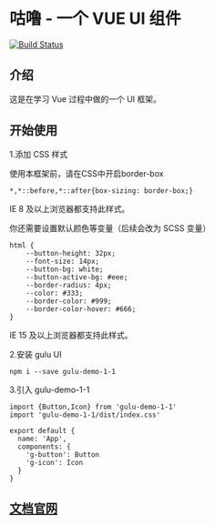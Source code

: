 # 咕噜 - 一个 VUE UI 组件

[![Build Status](https://travis-ci.org/gemxing/gulu-demo-1-1.svg?branch=master)](https://travis-ci.org/gemxing/gulu-demo-1-1)

## 介绍

这是在学习 Vue 过程中做的一个 UI 框架。

## 开始使用

1.添加 CSS 样式

使用本框架前，请在CSS中开启border-box

```
*,*::before,*::after{box-sizing: border-box;}

```
IE 8 及以上浏览器都支持此样式。

你还需要设置默认颜色等变量（后续会改为 SCSS 变量）
```
html {
	--button-height: 32px;
	--font-size: 14px;
	--button-bg: white;
	--button-active-bg: #eee;
	--border-radius: 4px;
	--color: #333;
	--border-color: #999;
	--border-color-hover: #666;
}
```
IE 15 及以上浏览器都支持此样式。

2.安装 gulu UI
```
npm i --save gulu-demo-1-1
```
3.引入 gulu-demo-1-1
```
import {Button,Icon} from 'gulu-demo-1-1'
import 'gulu-demo-1-1/dist/index.css'

export default {
  name: 'App',
  components: {
    'g-button': Button
    'g-icon': Icon
  }
}
```

## [文档官网](https://gemxing.github.io/gulu-demo-1-1-test/)
